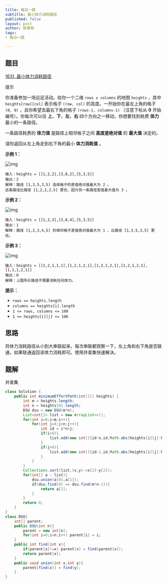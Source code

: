 ```yaml
---
title: 每日一题
subtitle: 最小体力消耗路径
published: false
layout: post
author: 陈家辉
tags:
- 每日一题

---
```


## 题目

[1631. 最小体力消耗路径](https://leetcode.cn/problems/path-with-minimum-effort/)

提示

你准备参加一场远足活动。给你一个二维 `rows x columns` 的地图 `heights` ，其中 `heights[row][col]` 表示格子 `(row, col)` 的高度。一开始你在最左上角的格子 `(0, 0)` ，且你希望去最右下角的格子 `(rows-1, columns-1)` （注意下标从 **0** 开始编号）。你每次可以往 **上**，**下**，**左**，**右** 四个方向之一移动，你想要找到耗费 **体力** 最小的一条路径。

一条路径耗费的 **体力值** 是路径上相邻格子之间 **高度差绝对值** 的 **最大值** 决定的。

请你返回从左上角走到右下角的最小 **体力消耗值** 。

 

**示例 1：**

![img](https://assets.leetcode-cn.com/aliyun-lc-upload/uploads/2020/10/25/ex1.png)

```
输入：heights = [[1,2,2],[3,8,2],[5,3,5]]
输出：2
解释：路径 [1,3,5,3,5] 连续格子的差值绝对值最大为 2 。
这条路径比路径 [1,2,2,2,5] 更优，因为另一条路径差值最大值为 3 。
```

**示例 2：**

![img](https://assets.leetcode-cn.com/aliyun-lc-upload/uploads/2020/10/25/ex2.png)

```
输入：heights = [[1,2,3],[3,8,4],[5,3,5]]
输出：1
解释：路径 [1,2,3,4,5] 的相邻格子差值绝对值最大为 1 ，比路径 [1,3,5,3,5] 更优。
```

**示例 3：**

![img](https://assets.leetcode-cn.com/aliyun-lc-upload/uploads/2020/10/25/ex3.png)

```
输入：heights = [[1,2,1,1,1],[1,2,1,2,1],[1,2,1,2,1],[1,2,1,2,1],[1,1,1,2,1]]
输出：0
解释：上图所示路径不需要消耗任何体力。
```

 

**提示：**

- `rows == heights.length`
- `columns == heights[i].length`
- `1 <= rows, columns <= 100`
- `1 <= heights[i][j] <= 106`

## 思路

将体力消耗路径从小到大串联起来，每次串联都观察一下，左上角和右下角是否联通，如果联通返回该体力消耗即可。使用并查集快速解决。

## 题解

并查集

```java
class Solution {
    public int minimumEffortPath(int[][] heights) {
        int m = heights.length;
        int n = heights[0].length;
        DSU dsu = new DSU(m*n);
        List<int[]> list = new ArrayList<>();
        for(int i=0;i<m;i++){
            for(int j=0;j<n;j++){
                int id = i*n+j;
                if(i>0){
                    list.add(new int[]{id-n,id,Math.abs(heights[i][j]-heights[i-1][j])});
                }
                if(j>0){
                    list.add(new int[]{id-1,id,Math.abs(heights[i][j]-heights[i][j-1])});
                }
            }
        }
        Collections.sort(list,(x,y)->x[2]-y[2]);
        for(int[] a : list){
            dsu.union(a[0],a[1]);
            if(dsu.find(0) == dsu.find(m*n-1)){
                return a[2];
            }
        }
        return 0;
    }
}
class DSU{
    int[] parent;
    public DSU(int n){
        parent = new int[n];
        for(int i=0;i<n;i++) parent[i] = i;
    }
    public int find(int x){
        if(parent[x]!=x) parent[x] = find(parent[x]);
        return parent[x];
    }
    public void union(int x,int y){
        parent[find(x)] = find(y);
    }
}
```
